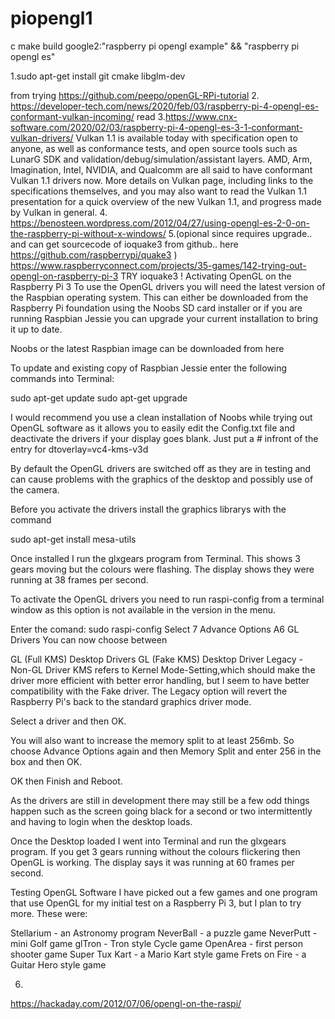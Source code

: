 # piopengl1
c make build
google2:"raspberry pi opengl example" && "raspberry pi opengl es"

1.sudo apt-get install git cmake libglm-dev

from trying https://github.com/peepo/openGL-RPi-tutorial
2. https://developer-tech.com/news/2020/feb/03/raspberry-pi-4-opengl-es-conformant-vulkan-incoming/ read
3.https://www.cnx-software.com/2020/02/03/raspberry-pi-4-opengl-es-3-1-conformant-vulkan-drivers/ Vulkan 1.1 is available today with specification open to anyone, as well as conformance tests, and open source tools such as LunarG SDK and validation/debug/simulation/assistant layers. AMD, Arm, Imagination, Intel, NVIDIA, and Qualcomm are all said to have conformant Vulkan 1.1 drivers now. More details on Vulkan page, including links to the specifications themselves, and you may also want to read the Vulkan 1.1 presentation for a quick overview of the new Vulkan 1.1, and progress made by Vulkan in general.
4. https://benosteen.wordpress.com/2012/04/27/using-opengl-es-2-0-on-the-raspberry-pi-without-x-windows/
5.(opional since requires upgrade.. and can get sourcecode of ioquake3 from github.. here https://github.com/raspberrypi/quake3 ) https://www.raspberryconnect.com/projects/35-games/142-trying-out-opengl-on-raspberry-pi-3 TRY ioquake3 !
Activating OpenGL on the Raspberry Pi 3
To use the OpenGL drivers you will need the latest version of the Raspbian operating system. This can either be downloaded from the Raspberry Pi foundation using the Noobs SD card installer or if you are running Raspbian Jessie you can upgrade your current installation to bring it up to date.

Noobs or the latest Raspbian image can be downloaded from here

To update and existing copy of Raspbian Jessie enter the following commands into Terminal:

sudo apt-get update
sudo apt-get upgrade

 

I would recommend you use a clean installation of Noobs while trying out OpenGL software as it allows you to easily edit the Config.txt file and deactivate the drivers if your display goes blank. Just put a # infront of the entry for dtoverlay=vc4-kms-v3d

By default the OpenGL drivers are switched off as they are in testing and can cause problems with the graphics of the desktop and possibly use of the camera.

Before you activate the drivers install the graphics librarys with the command

sudo apt-get install mesa-utils

Once installed I run the glxgears program from Terminal. This shows 3 gears moving but the colours were flashing. The display shows they were running at 38 frames per second.

To activate the OpenGL drivers you need to run raspi-config from a terminal window as this option is not available in the version in the menu.

Enter the comand: sudo raspi-config
Select 7 Advance Options
A6 GL Drivers
You can now choose between

GL (Full KMS) Desktop Drivers
GL (Fake KMS) Desktop Driver
Legacy - Non-GL Driver
KMS refers to Kernel Mode-Setting,which should make the driver more efficient with better error handling, but I seem to have better compatibility with the Fake driver. The Legacy option will revert the Raspberry Pi's back to the standard graphics driver mode.

Select a driver and then OK.

You will also want to increase the memory split to at least 256mb. So choose Advance Options again and then Memory Split and enter 256 in the box and then OK.

OK then Finish and Reboot.

As the drivers are still in development there may still be a few odd things happen such as the screen going black for a second or two intermittently and having to login when the desktop loads.

Once the Desktop loaded I went into Terminal and run the glxgears program. If you get 3 gears running without the colours flickering then OpenGL is working. The display says it was running at 60 frames per second.

 

 Testing OpenGL Software
I have picked out a few games and one program that use OpenGL for my initial test on a Raspberry Pi 3, but I plan to try more. These were:

Stellarium - an Astronomy program
NeverBall - a puzzle game
NeverPutt - mini Golf game
glTron - Tron style Cycle game
OpenArea - first person shooter game
Super Tux Kart - a Mario Kart style game
Frets on Fire - a Guitar Hero style game




6.
https://hackaday.com/2012/07/06/opengl-on-the-raspi/


